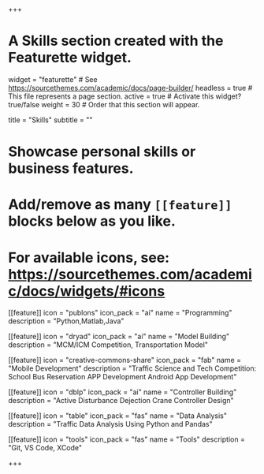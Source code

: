 +++
# A Skills section created with the Featurette widget.
widget = "featurette"  # See https://sourcethemes.com/academic/docs/page-builder/
headless = true  # This file represents a page section.
active = true  # Activate this widget? true/false
weight = 30  # Order that this section will appear.

title = "Skills"
subtitle = ""

# Showcase personal skills or business features.
# 
# Add/remove as many `[[feature]]` blocks below as you like.
# 
# For available icons, see: https://sourcethemes.com/academic/docs/widgets/#icons

[[feature]]
  icon = "publons"
  icon_pack = "ai"
  name = "Programming"
  description = "Python,Matlab,Java"
  
[[feature]]
  icon = "dryad"
  icon_pack = "ai"
  name = "Model Building"
  description = "MCM/ICM Competition, Transportation Model"  
  
[[feature]]
  icon = "creative-commons-share"
  icon_pack = "fab"
  name = "Mobile Development"
  description = "Traffic Science and Tech Competition: School Bus Reservation APP Development Android App Development"
  
[[feature]]
  icon = "dblp"
  icon_pack = "ai"
  name = "Controller Building"
  description = "Active Disturbance Dejection Crane Controller Design"
  
[[feature]]
  icon = "table"
  icon_pack = "fas"
  name = "Data Analysis"
  description = "Traffic Data Analysis Using Python and Pandas"
  
[[feature]]
  icon = "tools"
  icon_pack = "fas"
  name = "Tools"
  description = "Git, VS Code, XCode"

+++
